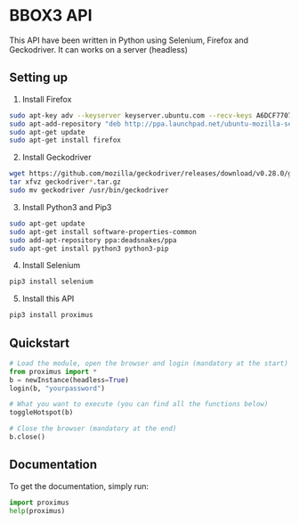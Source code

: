 # BBOX3 API
This API have been written in Python using Selenium, Firefox and Geckodriver. It can works on a server (headless)

## Setting up
1. Install Firefox

```bash
sudo apt-key adv --keyserver keyserver.ubuntu.com --recv-keys A6DCF7707EBC211F
sudo apt-add-repository "deb http://ppa.launchpad.net/ubuntu-mozilla-security/ppa/ubuntu bionic main"
sudo apt-get update
sudo apt-get install firefox
```

2. Install Geckodriver

```bash
wget https://github.com/mozilla/geckodriver/releases/download/v0.28.0/geckodriver-v0.28.0-linux64.tar.gz
tar xfvz geckodriver*.tar.gz
sudo mv geckodriver /usr/bin/geckodriver
```

3. Install Python3 and Pip3

```bash
sudo apt-get update
sudo apt-get install software-properties-common
sudo add-apt-repository ppa:deadsnakes/ppa
sudo apt-get install python3 python3-pip
```

4. Install Selenium

```bash
pip3 install selenium
```

5. Install this API

```bash
pip3 install proximus
```

## Quickstart

```python
# Load the module, open the browser and login (mandatory at the start)
from proximus import *
b = newInstance(headless=True)
login(b, "yourpassword")

# What you want to execute (you can find all the functions below)
toggleHotspot(b)

# Close the browser (mandatory at the end)
b.close()
```

## Documentation
To get the documentation, simply run:

```python
import proximus
help(proximus)
```
